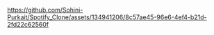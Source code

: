 https://github.com/Sohini-Purkait/Spotify_Clone/assets/134941206/8c57ae45-96e6-4ef4-b21d-2fd22c62560f
